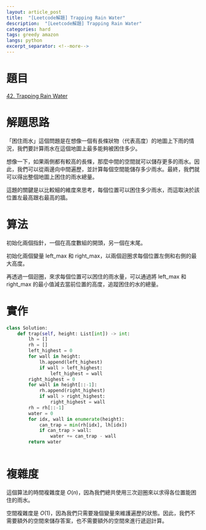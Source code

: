 ```yaml
---
layout: article_post
title:  "[Leetcode解題] Trapping Rain Water"
description:  "[Leetcode解題] Trapping Rain Water"
categories: hard
tags: greedy amazon
langs: python
excerpt_separator: <!--more-->
---
```


# 題目
[42. Trapping Rain Water](https://leetcode.com/problems/trapping-rain-water/)

<!--more-->

# 解題思路
「困住雨水」這個問題是在想像一個有長條狀物（代表高度）的地圖上下雨的情況，我們要計算雨水在這個地圖上最多能夠被困住多少。

想像一下，如果兩側都有較高的長條，那麼中間的空間就可以儲存更多的雨水。因此，我們可以從兩邊向中間遍歷，並計算每個空間能儲存多少雨水。最終，我們就可以得出整個地圖上困住的雨水總量。

這題的關鍵是以比較細的維度來思考，每個位置可以困住多少雨水，而這取決於該位置左最高跟右最高的牆。

# 算法

初始化兩個指針，一個在高度數組的開頭，另一個在末尾。

初始化兩個變量 left_max 和 right_max，以兩個迴圈求每個位置左側和右側的最大高度。

再透過一個迴圈，來求每個位置可以困住的雨水量，可以通過將 left_max 和 right_max 的最小值減去當前位置的高度，追蹤困住的水的總量。

# 實作

```python
class Solution:
    def trap(self, height: List[int]) -> int:
        lh = []
        rh = []
        left_highest = 0
        for wall in height:
            lh.append(left_highest)
            if wall > left_highest:
                left_highest = wall
        right_highest = 0
        for wall in height[::-1]:
            rh.append(right_highest)
            if wall > right_highest:
                right_highest = wall
        rh = rh[::-1]
        water = 0
        for idx, wall in enumerate(height):
            can_trap = min(rh[idx], lh[idx])
            if can_trap > wall:
                water += can_trap - wall
        return water
            
```

# 複雜度
這個算法的時間複雜度是 $O(n)$，因為我們總共使用三次迴圈來以求得各位置能困住的雨水。

空間複雜度是 $O(1)$，因為我們只需要幾個變量來維護遍歷的狀態。因此，我們不需要額外的空間來儲存答案，也不需要額外的空間來進行遞迴計算。
